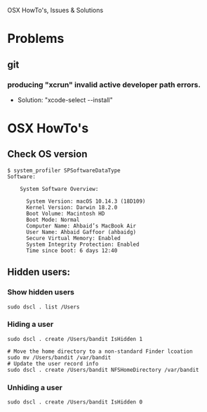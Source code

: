 OSX HowTo's, Issues & Solutions

# Problems

## git 

### producing "xcrun" invalid active developer path errors.
* Solution: "xcode-select --install"


# OSX HowTo's

## Check OS version
~~~~
$ system_profiler SPSoftwareDataType
Software:

    System Software Overview:

      System Version: macOS 10.14.3 (18D109)
      Kernel Version: Darwin 18.2.0
      Boot Volume: Macintosh HD
      Boot Mode: Normal
      Computer Name: Ahbaid’s MacBook Air
      User Name: Ahbaid Gaffoor (ahbaidg)
      Secure Virtual Memory: Enabled
      System Integrity Protection: Enabled
      Time since boot: 6 days 12:40
~~~~

## Hidden users:

### Show hidden users
~~~~
sudo dscl . list /Users
~~~~

### Hiding a user
~~~~
sudo dscl . create /Users/bandit IsHidden 1

# Move the home directory to a non-standard Finder lcoation
sudo mv /Users/bandit /var/bandit
# Update the user record info
sudo dscl . create /Users/bandit NFSHomeDirectory /var/bandit
~~~~

### Unhiding a user
~~~~
sudo dscl . create /Users/bandit IsHidden 0
~~~~
